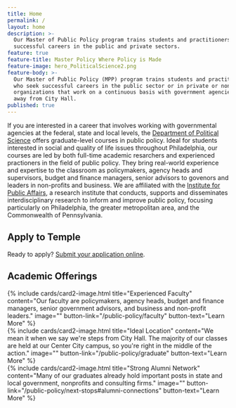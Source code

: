 ```yaml
---
title: Home
permalink: /
layout: home
description: >-
  Our Master of Public Policy program trains students and practitioners who seek
  successful careers in the public and private sectors.
feature: true
feature-title: Master Policy Where Policy is Made
feature-image: hero_PoliticalScience2.png
feature-body: >-
  Our Master of Public Policy (MPP) program trains students and practitioners
  who seek successful careers in the public sector or in private or non-profit
  organizations that work on a continuous basis with government agencies — steps
  away from City Hall.
published: true
---
```

If you are interested in a career that involves working with governmental agencies at the federal, state and local levels, the [Department of Political Science](http://www.cla.temple.edu/politicalscience/) offers graduate-level courses in public policy. Ideal for students interested in social and quality of life issues throughout Philadelphia, our courses are led by both full-time academic resarchers and experienced practioners in the field of public policy. They bring real-world experience and expertise to the classroom as policymakers, agency heads and supervisors, budget and finance managers, senior advisors to govenors and leaders in non-profits and business. We are affiliated with the [Institute for Public Affairs](http://www.cla.temple.edu/ipa/), a research institute that conducts, supports and disseminates interdisciplinary research to inform and improve public policy, focusing particularly on Philadelphia, the greater metropolitan area, and the Commonwealth of Pennsylvania.

## Apply to Temple
Ready to apply? [Submit your application online](https://prd-wlssb.temple.edu/prod8/bwskalog.P_DispLoginNon). 

## Academic Offerings

<div class="row row-wide">
  <div class="col m12 l4">{% include cards/card2-image.html 
    title="Experienced Faculty" 
    content="Our faculty are policymakers, agency heads, budget and finance managers, senior government advisors, and business and non-profit leaders." 
    image="" 
    button-link="/public-policy/faculty" 
    button-text="Learn More" %}
  </div>
  <div class="row row-wide">
    <div class="col m12 l4">{% include cards/card2-image.html 
      title="Ideal Location" 
      content="We mean it when we say we're steps from City Hall. The majority of our classes are held at our Center City campus, so you're right in the middle of the action." 
      image="" 
      button-link="/public-policy/graduate" 
      button-text="Learn More" %}
    </div>
    <div class="row row-wide">
      <div class="col m12 l4">{% include cards/card2-image.html 
        title="Strong Alumni Network" 
        content="Many of our graduates already hold important posts in state and local government, nonprofits and consulting firms." 
        image="" 
        button-link="/public-policy/next-stops#alumni-connections" 
        button-text="Learn More" %}
      </div>
</div>
